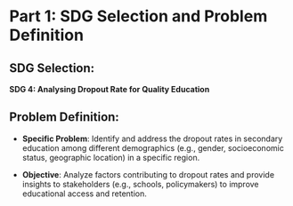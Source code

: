 # Part 1: SDG Selection and Problem Definition

## SDG Selection:
**SDG 4: Analysing Dropout Rate for Quality Education**

## Problem Definition:
- **Specific Problem**: Identify and address the dropout rates in secondary education among different demographics (e.g., gender, socioeconomic status, geographic location) in a specific region.

- **Objective**: Analyze factors contributing to dropout rates and provide insights to stakeholders (e.g., schools, policymakers) to improve educational access and retention.